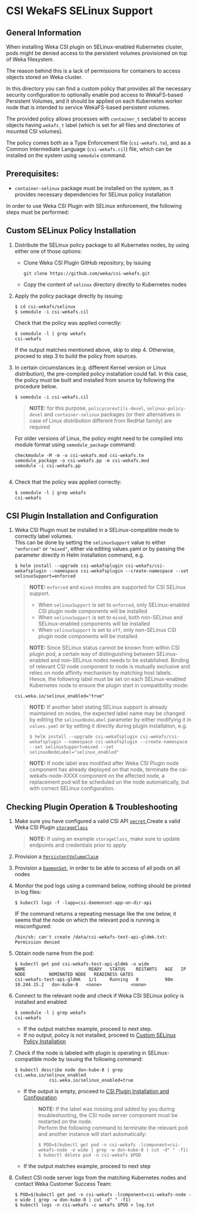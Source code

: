 # CSI WekaFS SELinux Support

## General Information
When installing Weka CSI plugin on SELinux-enabled Kubernetes cluster, pods might be denied access
to the persistent volumes provisioned on top of Weka filesystem.

The reason behind this is a lack of permissions for containers to access objects stored on Weka cluster.

In this directory you can find a custom policy that provides all the necessary security configuration to optionally 
enable pod access to WekaFS-based Persistent Volumes, and it should be applied 
on each Kubernetes worker node that is intended to service WekaFS-based persistent volumes.

The provided policy allows processes with `container_t` seclabel to access objects having `wekafs_t` label (which is set for all files and directories of mounted CSI volumes).

The policy comes both as a Type Enforcement file (`csi-wekafs.te`), and as a Common Intermediate Language (`csi-wekafs.cil`) file, which can be installed on the system using `semodule` command.

## Prerequisites:
* `container-selinux` package must be installed on the system, as it provides necessary dependencies for SELinux policy installation

In order to use Weka CSI Plugin with SELinux enforcement, the following steps must be performed:

## Custom SELinux Policy Installation
1. Distribute the SELinux policy package to all Kubernetes nodes, by using either one of those options:
   * Clone Weka CSI Plugin GitHub repository, by issuing
     ```shell
     git clone https://github.com/weka/csi-wekafs.git
     ```
   * Copy the content of `selinux` directory directly to Kubernetes nodes
2. Apply the policy package directly by issuing:
   ```shell
   $ cd csi-wekafs/selinux
   $ semodule -i csi-wekafs.cil
   ```
   Check that the policy was applied correctly:
   ```shell
   $ semodule -l | grep wekafs
   csi-wekafs
   ```
   If the output matches mentioned above, skip to step 4. Otherwise, proceed to step 3 to build the policy from sources.
3. In certain circumstances (e.g. different Kernel version or Linux distribution), 
   the pre-compiled policy installation could fail. In this case, the policy must be built
   and installed from source by following the procedure below.
   ```shell
   $ semodule -i csi-wekafs.cil
   ```
   > **NOTE:** for this purpose, `policycoreutils-devel`, `selinux-policy-devel` and `container-selinux` packages 
   > (or their alternatives in case of Linux distribution different from RedHat family) are required

   For older versions of Linux, the policy might need to be compiled into module format using `semodule_package` command:
   ```shell
   checkmodule -M -m -o csi-wekafs.mod csi-wekafs.te
   semodule_package -o csi-wekafs.pp -m csi-wekafs.mod
   semodule -i csi-wekafs.pp
   ```
4. 
   ```shell
   ```
   Check that the policy was applied correctly:
   ```shell
   $ semodule -l | grep wekafs
   csi-wekafs
   ```

## CSI Plugin Installation and Configuration
1. Weka CSI Plugin must be installed in a SELinux-compatible mode to correctly label volumes.  
   This can be done by setting the `selinuxSupport` value to either `"enforced"` or `"mixed"`, either via editing values.yaml or by passing the parameter directly in Helm installation command, e.g.
   ```shell
   $ helm install --upgrade csi-wekafsplugin csi-wekafs/csi-wekafsplugin --namespace csi-wekafsplugin --create-namespace --set selinuxSupport=enforced
   ```
   > **NOTE:** `enforced` and `mixed` modes are supported for CSI SELinux support.
   > * When `selinuxSupport` is set to `enforced`, only SELinux-enabled CSI plugin node components will be installed
   > * When `selinuxSupport` is set to `mixed`, both non-SELinux and SELinux-enabled components will be installed
   > * When `selinuxSupport` is set to `off`, only non-SELinux CSI plugin node components will be installed.
   > 
   > **NOTE:** Since SELinux status cannot be known from within CSI plugin pod, 
   > a certain way of distinguishing between SELinux-enabled and non-SELinux nodes needs to be established.
   > Binding of relevant CSI node component to node is mutually exclusive and relies on node affinity mechanism by matching host labels.  
   Hence, the following label must be set on each SELinux-enabled Kubernetes node to ensure the plugin start in compatibility mode:
   ```shell
   csi.weka.io/selinux_enabled="true"
   ```
   > **NOTE:** If another label stating SELinux support is already maintained on nodes, the expected label name may be changed by editing the `selinuxNodeLabel` parameter 
   > by either modifying it in `values.yaml` or by setting it directly during plugin installation, e.g.
   > ```shell
   > $ helm install --upgrade csi-wekafsplugin csi-wekafs/csi-wekafsplugin --namespace csi-wekafsplugin --create-namespace --set selinuxSupport=mixed --set selinuxNodeLabel="selinux_enabled"
   > ```

   > **NOTE:** If node label was modified after Weka CSI Plugin node component has already 
   > deployed on that node, terminate the csi-wekafs-node-XXXX component on the affected node,
   > a replacement pod will be scheduled on the node automatically, but with correct SELinux configuration.
   
## Checking Plugin Operation & Troubleshooting
 
1. Make sure you have configured a valid CSI API [`secret`](../examples/common/csi-wekafs-api-secret.yaml),Create a valid Weka CSI Plugin [`storageClass`](../examples/dynamic_api)  
   > **NOTE:** If using an example `storageClass`, make sure to update endpoints and credentials prior to apply 
2. Provision a [`PersistentVolumeClaim`](../examples/dynamic_directory/pvc-wekafs-dir-api.yaml)
3. Provision a [`DaemonSet`](../examples/dynamic_directory/csi-daemonset.app-on-dir-api.yaml), in order to be able to access of all pods on all nodes
4. Monitor the pod logs using a command below, nothing should be printed in log files:
   ```shell
   $ kubectl logs -f -lapp=csi-daemonset-app-on-dir-api
   ```
   IF the command returns a repeating message like the one below, it seems that the node on which the relevant pod is running is misconfigured:
   ```shell
   /bin/sh: can't create /data/csi-wekafs-test-api-gldmk.txt: Permission denied
   ```
   
5. Obtain node name from the pod:
   ```shell
   $ kubectl get pod csi-wekafs-test-api-gldmk -o wide
   NAME                        READY   STATUS    RESTARTS   AGE   IP            NODE         NOMINATED NODE   READINESS GATES
   csi-wekafs-test-api-gldmk   1/1     Running   0          98m   10.244.15.2   don-kube-8   <none>           <none>
   ```

6. Connect to the relevant node and check if Weka CSI SELinux policy is installed and enabled
   ```shell
   $ semodule -l | grep wekafs
   csi-wekafs
   ```
   * If the output matches example, proceed to next step. 
   * If no output, policy is not installed, proceed to [Custom SELinux Policy Installation](#custom-selinux-policy-installation)

7. Check if the node is labeled with plugin is operating in SELinux-compatible mode by issuing the following command:
   ```shell
   $ kubectl describe node don-kube-8 | grep csi.weka.io/selinux_enabled
                csi.weka.io/selinux_enabled=true
   ``` 
   * If the output is empty, proceed to [CSI Plugin Installation and Configuration](#csi-plugin-installation-and-configuration)
     > **NOTE:** If the label was missing and added by you during troubleshooting, the CSI node server component must be restarted on the node.  
     Perform the following command to terminate the relevant pod and another instance will start automatically:
     > ```shell
     > $ POD=$(kubectl get pod -n csi-wekafs -lcomponent=csi-wekafs-node -o wide | grep -w don-kube-8 | cut -d" " -f1)
     > $ kubectl delete pod -n csi-wekafs $POD
     >``` 
   * If the output matches example, proceed to next step
8. Collect CSI node server logs from the matching Kubernetes nodes and contact Weka Customer Success Team:
   ```shell
   $ POD=$(kubectl get pod -n csi-wekafs -lcomponent=csi-wekafs-node -o wide | grep -w don-kube-8 | cut -d" " -f1)
   $ kubectl logs -n csi-wekafs -c wekafs $POD > log.txt  
   ```
